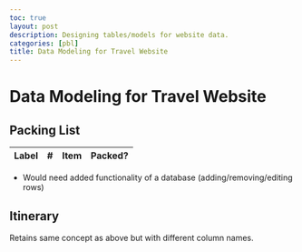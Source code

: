 ```yaml
---
toc: true
layout: post
description: Designing tables/models for website data.
categories: [pbl]
title: Data Modeling for Travel Website
---
```

# Data Modeling for Travel Website

## Packing List
<!-- HTML table fragment for page -->
<table>
  <thead>
  <tr>
    <th>Label</th>
    <th>#</th>
    <th>Item</th>
    <th>Packed?</th>
  </tr>
  </thead>
  <tbody id="result">
    <!-- javascript generated data -->
  </tbody>
</table>

<script>
// prepare HTML result container for new output
const resultContainer = document.getElementById("result");

// define a function to hold data for each item
function Stuff(label, item) {
    this.label = label;
    this.item = item;
}

// define a JSON conversion "method" associated with each item
Stuff.prototype.toJSON = function() {
    const obj = {label: this.label, item: this.item};
    const json = JSON.stringify(obj);  // json/string is useful when passing data on internet
    return json;
}

// define array of students
var stuffs = [ 
    new Stuff("Clothing", "Jacket"),
];

function Luggage(stuffs){
    this.luggage = stuffs;
    // build json/string format
    this.json = [];
    this.luggage.forEach(stuff => this.json.push(stuff.toJSON()));
}

// make a 
myLuggage = new Luggage(stuffs);

for (const row of myLuggage.luggage) {
    // tr for each row
    const tr = document.createElement("tr");
    // td for each column
    const label = document.createElement("td");
    const num = document.creatElement("td");
    const item = document.createElement("td");
    const packed = document.createElement("td");
    
    // data is specific to the API
    label.innerHTML = row.label;
    item.innerHTML = row.item; 
    num.innerHTML = myLuggage.luggage.indexOf(row);

    var x = document.createElement("INPUT");
    x.setAttribute("type", "checkbox");
    packed.appendChild(x);
  
    // this build td's into tr
    tr.appendChild(label);
    tr.appendChild(num);
    tr.appendChild(item);
    tr.appendChild(packed);

    // add HTML to container
    resultContainer.appendChild(tr);
}

</script>
- Would need added functionality of a database (adding/removing/editing rows)

## Itinerary
Retains same concept as above but with different column names.